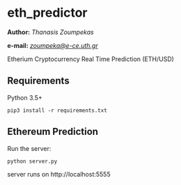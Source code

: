 # eth_predictor

**Author:** *Thanasis Zoumpekas*

**e-mail:** *zoumpeka@e-ce.uth.gr*


Etherium Cryptocurrency Real Time Prediction (ETH/USD)


## Requirements 

Python 3.5+ 

```
pip3 install -r requirements.txt

```
## Ethereum Prediction 

Run the server:

```
python server.py

```

server runs on http://localhost:5555